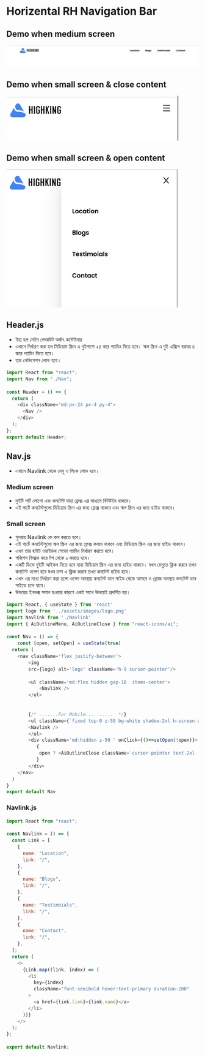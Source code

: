 # Horizental RH Navigation Bar  

## Demo when medium screen
<img src='./images/forMd.jpg' />

## Demo when small screen & close content
<img src='./images/smClose.jpg' />

## Demo when small screen & open content
<img src='./images/smOpen.jpg' />

## Header.js
- ইহা হল মেইন লেআউট অর্থাৎ কন্টেইনার 
- এখানে নির্ধারণ করা হল মিডিয়াম স্ক্রিন এ দুইপাশে ২৪ করে প্যাডিং দিতে হবে। স্মল স্ক্রিন এ দুই এক্সিস বরাবর ৪ করে প্যাডিং দিতে হবে।
- তার নেভিগেশন লোড হবে।
```js
import React from "react";
import Nav from "./Nav";

const Header = () => {
  return (
    <div className="md:px-24 px-4 py-4">
      <Nav />
    </div>
  );
};
export default Header;
```
## Nav.js
- এখানে Navlink থেকে মেনু ও লিংক লোড হবে। 
### Medium screen
- দুইটি পার্ট লোগো এবং কনটেন্ট যাহা ফ্লেক্স এর মাধ্যমে বিটউইন থাকবে।
- এই পার্টে কনটেন্টগুলো মিডিয়াম স্ক্রিন এর জন্য ফ্লেক্স থাকবে এবং স্মল স্ক্রিন এর জন্য হাইড থাকবে।
### Small screen
- পুনরায় Navlink কে কল করতে হবে।
- এই পার্টে কনটেন্টগুলো স্মল স্ক্রিন এর জন্য ফ্লেক্স  কলাম থাকবে এবং মিডিয়াম স্ক্রিন এর জন্য হাইড থাকবে।
- এখন তার হাইট ওয়াইডথ  শেডো প্যাডিং নির্ধারণ করতে হবে।
- পজিশন ফিক্সড করে টপ থেকে ০ করতে হবে।
- একটি ডিভে দুইটি আইকন নিতে হবে যাহা মিডিয়াম স্ক্রিন এর জন্য হাইড থাকবে। যখন মেনুতে ক্লিক করবে তখন কনটেন্ট ওপেন হবে যখন ক্রস এ ক্লিক করবে তখন কনটেন্ট হাইড হবে।
- এখন  এর মধ্যে নির্ধারণ করা হলো ওপেন অবস্থায় কনটেন্ট ডান সাইড থেকে আসবে ও ক্লোজ অবস্থায় কনটেন্ট ডান সাইডে চলে যাবে। 
- উভয়ের ইনডক্স সমান হওয়ার কারণে একই সাথে উভয়েই প্রদর্শিত হয়।
```js
import React, { useState } from 'react'
import logo from '../assets/images/logo.png'
import Navlink from './Navlink'
import { AiOutlineMenu, AiOutlineClose } from "react-icons/ai";

const Nav = () => {
    const [open, setOpen] = useState(true)
  return (
    <nav className='flex justify-between'>
        <img
        src={logo} alt='logo' className='h-9 cursor-pointer'/>

        <ul className='md:flex hidden gap-10  items-center'>
            <Navlink />
        </ul>


        {/* .......For Mobile..........  */}
        <ul className={`fixed top-0 z-50 bg-white shadow-2xl h-screen w-2/3 md:hidden flex flex-col gap-8 p-7 pt-24 duration-500 ${open ? 'right-0' : 'right-[-100%]'}`}>
        <Navlink />  
        </ul>
        <div className='md:hidden z-50 ' onClick={()=>setOpen(!open)}>
           {
            open ? <AiOutlineClose className='cursor-pointer text-2xl '/> :  <AiOutlineMenu className='cursor-pointer text-2xl' />
           }
        </div>
    </nav>
  )
}
export default Nav
```
### Navlink.js
```js
import React from "react";

const Navlink = () => {
  const Link = [
    {
      name: "Location",
      link: "/",
    },
    {
      name: "Blogs",
      link: "/",
    },
    {
      name: "Testimoials",
      link: "/",
    },
    {
      name: "Contact",
      link: "/",
    },
  ];
  return (
    <>
      {Link.map((link, index) => (
        <li
          key={index}
          className="font-semibold hover:text-primary duration-200"
        >
          <a href={link.link}>{link.name}</a>
        </li>
      ))}
    </>
  );
};

export default Navlink;

```